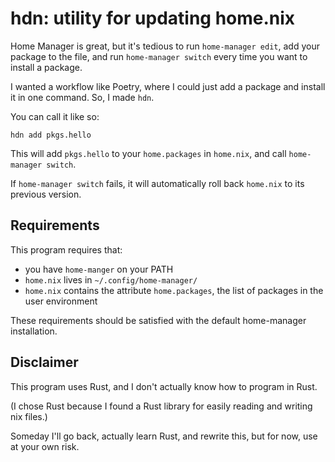 # hdn: utility for updating home.nix
Home Manager is great,
but it's tedious to run `home-manager edit`,
add your package to the file,
and run `home-manager switch`
every time you want to install a package.

I wanted a workflow like Poetry,
where I could just add a package and install it in one command.
So, I made `hdn`.

You can call it like so:
```shell
hdn add pkgs.hello
```

This will add `pkgs.hello` to your `home.packages` in `home.nix`, and call `home-manager switch`.

If `home-manager switch` fails, it will automatically roll back `home.nix` to its previous version. 

## Requirements
This program requires that:
- you have `home-manger` on your PATH
- `home.nix` lives in `~/.config/home-manager/`
- `home.nix` contains the attribute `home.packages`, the list of packages in the user environment

These requirements should be satisfied with the default home-manager installation.

## Disclaimer
This program uses Rust, and I don't actually know how to program in Rust.

(I chose Rust because I found a Rust library for easily reading and writing nix files.)

Someday I'll go back, actually learn Rust, and rewrite this, but for now, use at your own risk.
